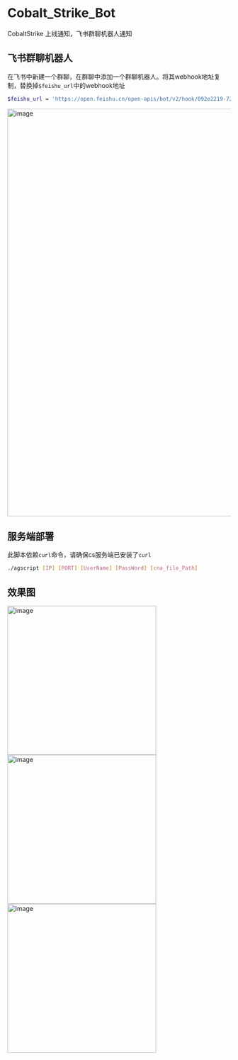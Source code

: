 # Cobalt_Strike_Bot
CobaltStrike 上线通知，飞书群聊机器人通知

## 飞书群聊机器人
在飞书中新建一个群聊，在群聊中添加一个群聊机器人。将其webhook地址复制，替换掉`$feishu_url`中的webhook地址
```bash
$feishu_url = 'https://open.feishu.cn/open-apis/bot/v2/hook/092e2219-726f-4202-876a-cc6ac8641490';
```
<img width="919" alt="image" src="https://user-images.githubusercontent.com/21257485/172523390-4bad37c6-7a31-4fe4-b2fe-a7bb5194cffc.png">

## 服务端部署

此脚本依赖`curl`命令，请确保cs服务端已安装了`curl`
```bash
./agscript [IP] [PORT] [UserName] [PassWord] [cna_file_Path]
```
## 效果图
<img width="336" alt="image" src="https://user-images.githubusercontent.com/21257485/172524624-fe29121b-eb5b-48b9-a902-06f56e6a53ed.png">
<img width="336" alt="image" src="https://user-images.githubusercontent.com/21257485/172755761-0935e9dd-e07b-47f8-ad11-f34824b63eb7.png">
<img width="336" alt="image" src="https://user-images.githubusercontent.com/21257485/172755780-99c48e8b-4133-4c4c-9b8e-578fc921cc8f.png">
